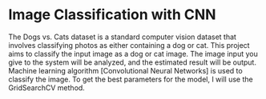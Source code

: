 # Image Classification with CNN

The Dogs vs. Cats dataset is a standard computer vision dataset that involves classifying photos as either containing a dog or cat. This project aims to classify the input image as a dog or cat image. The image input you give to the system will be analyzed, and the estimated result will be output. Machine learning algorithm [Convolutional Neural Networks] is used to classify the image. To get the best parameters for the model, I will use the GridSearchCV method.
